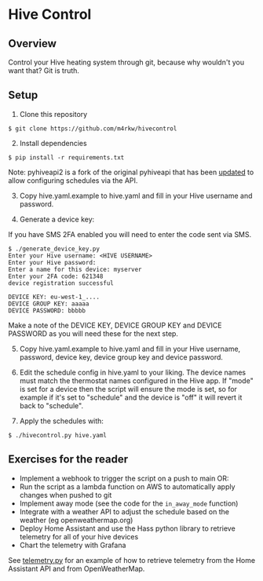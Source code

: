 # Hive Control

## Overview

Control your Hive heating system through git, because why wouldn't you want
that? Git is truth.

## Setup

1. Clone this repository

````
$ git clone https://github.com/m4rkw/hivecontrol
````

2. Install dependencies

````
$ pip install -r requirements.txt
````

Note: pyhiveapi2 is a fork of the original pyhiveapi that has been [updated](https://github.com/m4rkw/pyhiveapi2/commit/18c7693a69d49d5ece09e21e205afc22b85c6ec1)
to allow configuring schedules via the API.

3. Copy hive.yaml.example to hive.yaml and fill in your Hive username and
   password.

4. Generate a device key:

If you have SMS 2FA enabled you will need to enter the code sent via SMS.

````
$ ./generate_device_key.py
Enter your Hive username: <HIVE USERNAME>
Enter your Hive password:
Enter a name for this device: myserver
Enter your 2FA code: 621348
device registration successful

DEVICE KEY: eu-west-1_....
DEVICE GROUP KEY: aaaaa
DEVICE PASSWORD: bbbbb
````

Make a note of the DEVICE KEY, DEVICE GROUP KEY and DEVICE PASSWORD as you will
need these for the next step.

5. Copy hive.yaml.example to hive.yaml and fill in your Hive username, password,
   device key, device group key and device password.

6. Edit the schedule config in hive.yaml to your liking. The device names must
match the thermostat names configured in the Hive app. If "mode" is set for a
device then the script will ensure the mode is set, so for example if it's set
to "schedule" and the device is "off" it will revert it back to "schedule".

7. Apply the schedules with:

````
$ ./hivecontrol.py hive.yaml
````

## Exercises for the reader

- Implement a webhook to trigger the script on a push to main OR:
- Run the script as a lambda function on AWS to automatically apply changes when
  pushed to git
- Implement away mode (see the code for the `in_away_mode` function)
- Integrate with a weather API to adjust the schedule based on the weather (eg
  openweathermap.org)
- Deploy Home Assistant and use the Hass python library to retrieve telemetry
  for all of your hive devices
- Chart the telemetry with Grafana

See [telemetry.py](https://github.com/m4rkw/hivecontrol/blob/main/telemetry.py) for an example of how to retrieve telemetry from the Home
Assistant API and from OpenWeatherMap.
